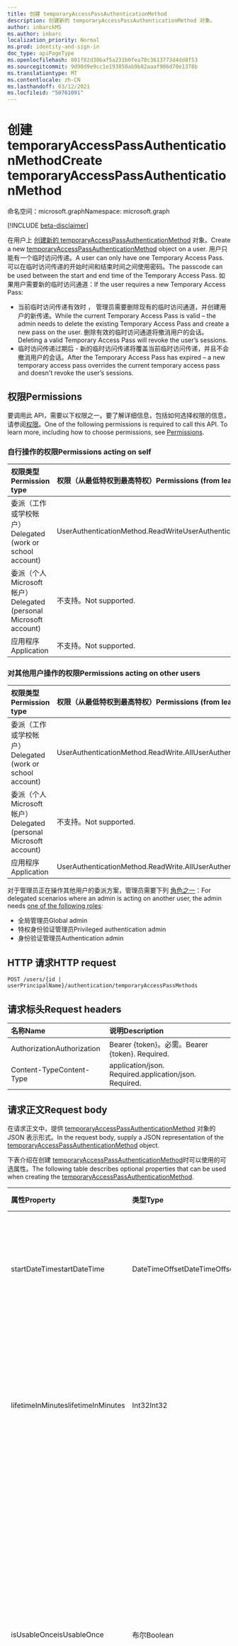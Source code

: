 ```yaml
---
title: 创建 temporaryAccessPassAuthenticationMethod
description: 创建新的 temporaryAccessPassAuthenticationMethod 对象。
author: inbarckMS
ms.author: inbarc
localization_priority: Normal
ms.prod: identity-and-sign-in
doc_type: apiPageType
ms.openlocfilehash: 801f82d30baf5a231b0fea78c3613773d4dd8f53
ms.sourcegitcommit: 9d98d9e9cc1e193850ab9b82aaaf906d70e1378b
ms.translationtype: MT
ms.contentlocale: zh-CN
ms.lasthandoff: 03/12/2021
ms.locfileid: "50761091"
---
```

# <a name="create-temporaryaccesspassauthenticationmethod"></a><span data-ttu-id="4cf29-103">创建 temporaryAccessPassAuthenticationMethod</span><span class="sxs-lookup"><span data-stu-id="4cf29-103">Create temporaryAccessPassAuthenticationMethod</span></span>
<span data-ttu-id="4cf29-104">命名空间：microsoft.graph</span><span class="sxs-lookup"><span data-stu-id="4cf29-104">Namespace: microsoft.graph</span></span>

[!INCLUDE [beta-disclaimer](../../includes/beta-disclaimer.md)]

<span data-ttu-id="4cf29-105">在用户上 [创建新的 temporaryAccessPassAuthenticationMethod](../resources/temporaryaccesspassauthenticationmethod.md) 对象。</span><span class="sxs-lookup"><span data-stu-id="4cf29-105">Create a new [temporaryAccessPassAuthenticationMethod](../resources/temporaryaccesspassauthenticationmethod.md) object on a user.</span></span> <span data-ttu-id="4cf29-106">用户只能有一个临时访问传递。</span><span class="sxs-lookup"><span data-stu-id="4cf29-106">A user can only have one Temporary Access Pass.</span></span> <span data-ttu-id="4cf29-107">可以在临时访问传递的开始时间和结束时间之间使用密码。</span><span class="sxs-lookup"><span data-stu-id="4cf29-107">The passcode can be used between the start and end time of the Temporary Access Pass.</span></span> <span data-ttu-id="4cf29-108">如果用户需要新的临时访问通道：</span><span class="sxs-lookup"><span data-stu-id="4cf29-108">If the user requires a new Temporary Access Pass:</span></span>
* <span data-ttu-id="4cf29-109">当前临时访问传递有效时 ， 管理员需要删除现有的临时访问通道，并创建用户的新传递。</span><span class="sxs-lookup"><span data-stu-id="4cf29-109">While the current Temporary Access Pass is valid – the admin needs to delete the existing Temporary Access Pass and create a new pass on the user.</span></span> <span data-ttu-id="4cf29-110">删除有效的临时访问通道将撤消用户的会话。</span><span class="sxs-lookup"><span data-stu-id="4cf29-110">Deleting a valid Temporary Access Pass will revoke the user’s sessions.</span></span> 
* <span data-ttu-id="4cf29-111">临时访问传递过期后 - 新的临时访问传递将覆盖当前临时访问传递，并且不会撤消用户的会话。</span><span class="sxs-lookup"><span data-stu-id="4cf29-111">After the Temporary Access Pass has expired – a new temporary access pass overrides the current temporary access pass and doesn't revoke the user’s sessions.</span></span>


## <a name="permissions"></a><span data-ttu-id="4cf29-112">权限</span><span class="sxs-lookup"><span data-stu-id="4cf29-112">Permissions</span></span>

<span data-ttu-id="4cf29-p103">要调用此 API，需要以下权限之一。要了解详细信息，包括如何选择权限的信息，请参阅[权限](/graph/permissions-reference)。</span><span class="sxs-lookup"><span data-stu-id="4cf29-p103">One of the following permissions is required to call this API. To learn more, including how to choose permissions, see [Permissions](/graph/permissions-reference).</span></span>

### <a name="permissions-acting-on-self"></a><span data-ttu-id="4cf29-115">自行操作的权限</span><span class="sxs-lookup"><span data-stu-id="4cf29-115">Permissions acting on self</span></span>

|<span data-ttu-id="4cf29-116">权限类型</span><span class="sxs-lookup"><span data-stu-id="4cf29-116">Permission type</span></span>      | <span data-ttu-id="4cf29-117">权限（从最低特权到最高特权）</span><span class="sxs-lookup"><span data-stu-id="4cf29-117">Permissions (from least to most privileged)</span></span>              |
|:---------------------------------------|:-------------------------|
| <span data-ttu-id="4cf29-118">委派（工作或学校帐户）</span><span class="sxs-lookup"><span data-stu-id="4cf29-118">Delegated (work or school account)</span></span>     | <span data-ttu-id="4cf29-119">UserAuthenticationMethod.ReadWrite</span><span class="sxs-lookup"><span data-stu-id="4cf29-119">UserAuthenticationMethod.ReadWrite</span></span> |
| <span data-ttu-id="4cf29-120">委派（个人 Microsoft 帐户）</span><span class="sxs-lookup"><span data-stu-id="4cf29-120">Delegated (personal Microsoft account)</span></span> | <span data-ttu-id="4cf29-121">不支持。</span><span class="sxs-lookup"><span data-stu-id="4cf29-121">Not supported.</span></span> |
| <span data-ttu-id="4cf29-122">应用程序</span><span class="sxs-lookup"><span data-stu-id="4cf29-122">Application</span></span>                            | <span data-ttu-id="4cf29-123">不支持。</span><span class="sxs-lookup"><span data-stu-id="4cf29-123">Not supported.</span></span> |

### <a name="permissions-acting-on-other-users"></a><span data-ttu-id="4cf29-124">对其他用户操作的权限</span><span class="sxs-lookup"><span data-stu-id="4cf29-124">Permissions acting on other users</span></span>

|<span data-ttu-id="4cf29-125">权限类型</span><span class="sxs-lookup"><span data-stu-id="4cf29-125">Permission type</span></span>      | <span data-ttu-id="4cf29-126">权限（从最低特权到最高特权）</span><span class="sxs-lookup"><span data-stu-id="4cf29-126">Permissions (from least to most privileged)</span></span>              |
|:---------------------------------------|:-------------------------|
| <span data-ttu-id="4cf29-127">委派（工作或学校帐户）</span><span class="sxs-lookup"><span data-stu-id="4cf29-127">Delegated (work or school account)</span></span>     | <span data-ttu-id="4cf29-128">UserAuthenticationMethod.ReadWrite.All</span><span class="sxs-lookup"><span data-stu-id="4cf29-128">UserAuthenticationMethod.ReadWrite.All</span></span> |
| <span data-ttu-id="4cf29-129">委派（个人 Microsoft 帐户）</span><span class="sxs-lookup"><span data-stu-id="4cf29-129">Delegated (personal Microsoft account)</span></span> | <span data-ttu-id="4cf29-130">不支持。</span><span class="sxs-lookup"><span data-stu-id="4cf29-130">Not supported.</span></span> |
| <span data-ttu-id="4cf29-131">应用程序</span><span class="sxs-lookup"><span data-stu-id="4cf29-131">Application</span></span>                            | <span data-ttu-id="4cf29-132">UserAuthenticationMethod.ReadWrite.All</span><span class="sxs-lookup"><span data-stu-id="4cf29-132">UserAuthenticationMethod.ReadWrite.All</span></span> |

<span data-ttu-id="4cf29-133">对于管理员正在操作其他用户的委派方案，管理员需要下列 [角色之一](/azure/active-directory/users-groups-roles/directory-assign-admin-roles#available-roles)：</span><span class="sxs-lookup"><span data-stu-id="4cf29-133">For delegated scenarios where an admin is acting on another user, the admin needs [one of the following roles](/azure/active-directory/users-groups-roles/directory-assign-admin-roles#available-roles):</span></span>
* <span data-ttu-id="4cf29-134">全局管理员</span><span class="sxs-lookup"><span data-stu-id="4cf29-134">Global admin</span></span>
* <span data-ttu-id="4cf29-135">特权身份验证管理员</span><span class="sxs-lookup"><span data-stu-id="4cf29-135">Privileged authentication admin</span></span>
* <span data-ttu-id="4cf29-136">身份验证管理员</span><span class="sxs-lookup"><span data-stu-id="4cf29-136">Authentication admin</span></span>

## <a name="http-request"></a><span data-ttu-id="4cf29-137">HTTP 请求</span><span class="sxs-lookup"><span data-stu-id="4cf29-137">HTTP request</span></span>

<!-- {
  "blockType": "ignored"
}
-->
``` http
POST /users/{id | userPrincipalName}/authentication/temporaryAccessPassMethods
```

## <a name="request-headers"></a><span data-ttu-id="4cf29-138">请求标头</span><span class="sxs-lookup"><span data-stu-id="4cf29-138">Request headers</span></span>
|<span data-ttu-id="4cf29-139">名称</span><span class="sxs-lookup"><span data-stu-id="4cf29-139">Name</span></span>|<span data-ttu-id="4cf29-140">说明</span><span class="sxs-lookup"><span data-stu-id="4cf29-140">Description</span></span>|
|:---|:---|
|<span data-ttu-id="4cf29-141">Authorization</span><span class="sxs-lookup"><span data-stu-id="4cf29-141">Authorization</span></span>|<span data-ttu-id="4cf29-p104">Bearer {token}。必需。</span><span class="sxs-lookup"><span data-stu-id="4cf29-p104">Bearer {token}. Required.</span></span>|
|<span data-ttu-id="4cf29-144">Content-Type</span><span class="sxs-lookup"><span data-stu-id="4cf29-144">Content-Type</span></span>|<span data-ttu-id="4cf29-p105">application/json. Required.</span><span class="sxs-lookup"><span data-stu-id="4cf29-p105">application/json. Required.</span></span>|

## <a name="request-body"></a><span data-ttu-id="4cf29-147">请求正文</span><span class="sxs-lookup"><span data-stu-id="4cf29-147">Request body</span></span>
<span data-ttu-id="4cf29-148">在请求正文中，提供 [temporaryAccessPassAuthenticationMethod](../resources/temporaryaccesspassauthenticationmethod.md) 对象的 JSON 表示形式。</span><span class="sxs-lookup"><span data-stu-id="4cf29-148">In the request body, supply a JSON representation of the [temporaryAccessPassAuthenticationMethod](../resources/temporaryaccesspassauthenticationmethod.md) object.</span></span>

<span data-ttu-id="4cf29-149">下表介绍在创建 [temporaryAccessPassAuthenticationMethod](../resources/temporaryaccesspassauthenticationmethod.md)时可以使用的可选属性。</span><span class="sxs-lookup"><span data-stu-id="4cf29-149">The following table describes optional properties that can be used when creating the [temporaryAccessPassAuthenticationMethod](../resources/temporaryaccesspassauthenticationmethod.md).</span></span>

|<span data-ttu-id="4cf29-150">属性</span><span class="sxs-lookup"><span data-stu-id="4cf29-150">Property</span></span>|<span data-ttu-id="4cf29-151">类型</span><span class="sxs-lookup"><span data-stu-id="4cf29-151">Type</span></span>|<span data-ttu-id="4cf29-152">说明</span><span class="sxs-lookup"><span data-stu-id="4cf29-152">Description</span></span>|<span data-ttu-id="4cf29-153">必需</span><span class="sxs-lookup"><span data-stu-id="4cf29-153">Required</span></span>| 
|:---|:---|:---|:---|
|<span data-ttu-id="4cf29-154">startDateTime</span><span class="sxs-lookup"><span data-stu-id="4cf29-154">startDateTime</span></span>|<span data-ttu-id="4cf29-155">DateTimeOffset</span><span class="sxs-lookup"><span data-stu-id="4cf29-155">DateTimeOffset</span></span>|<span data-ttu-id="4cf29-156">temporaryAccessPass 可供使用的日期和时间（如果未设置，则创建时可以使用临时访问传递）。</span><span class="sxs-lookup"><span data-stu-id="4cf29-156">The date and time when the temporaryAccessPass becomes available to use, if not set the Temporary Access Pass is available to use at creation time.</span></span>| <span data-ttu-id="4cf29-157">不支持</span><span class="sxs-lookup"><span data-stu-id="4cf29-157">No</span></span>|
|<span data-ttu-id="4cf29-158">lifetimeInMinutes</span><span class="sxs-lookup"><span data-stu-id="4cf29-158">lifetimeInMinutes</span></span>|<span data-ttu-id="4cf29-159">Int32</span><span class="sxs-lookup"><span data-stu-id="4cf29-159">Int32</span></span>|<span data-ttu-id="4cf29-160">temporaryAccessPass 的生存期，以分钟计，从创建时间开始或 startDateTime（如果已设置）。</span><span class="sxs-lookup"><span data-stu-id="4cf29-160">The lifetime of the temporaryAccessPass in minutes starting at creation time or at startDateTime, if set.</span></span> <span data-ttu-id="4cf29-161">最少 10 天，最多 43200 (相当于 30 天) 。</span><span class="sxs-lookup"><span data-stu-id="4cf29-161">Minimum 10, Maximum 43200 (equivalent to 30 days).</span></span>| <span data-ttu-id="4cf29-162">不支持</span><span class="sxs-lookup"><span data-stu-id="4cf29-162">No</span></span>|
|<span data-ttu-id="4cf29-163">isUsableOnce</span><span class="sxs-lookup"><span data-stu-id="4cf29-163">isUsableOnce</span></span>|<span data-ttu-id="4cf29-164">布尔</span><span class="sxs-lookup"><span data-stu-id="4cf29-164">Boolean</span></span>|<span data-ttu-id="4cf29-165">确定是否将传递限制为一次使用。</span><span class="sxs-lookup"><span data-stu-id="4cf29-165">Determines if the pass is limited to a one time use.</span></span> <span data-ttu-id="4cf29-166">如果为 True，则传递可以使用一次，如果为 False，则临时AccessPass 生命周期内可以多次使用传递。</span><span class="sxs-lookup"><span data-stu-id="4cf29-166">If True – the pass can be used once, if False – the pass can be used multiple times within the temporaryAccessPass life time.</span></span> <span data-ttu-id="4cf29-167">多用途临时访问 (isUsableOnce = false) ，只有在临时访问传递身份验证方法策略允许时，才能创建并用于登录。</span><span class="sxs-lookup"><span data-stu-id="4cf29-167">A multi-use Temporary Access Pass (isUsableOnce = false), can only be created and used for sign-in if it is allowed by the Temporary Access Pass Authentication method policy.</span></span>|  <span data-ttu-id="4cf29-168">不支持</span><span class="sxs-lookup"><span data-stu-id="4cf29-168">No</span></span>|



## <a name="response"></a><span data-ttu-id="4cf29-169">响应</span><span class="sxs-lookup"><span data-stu-id="4cf29-169">Response</span></span>

<span data-ttu-id="4cf29-170">如果成功，此方法在响应正文中返回 响应代码和 `201 Created` [temporaryAccessPassAuthenticationMethod](../resources/temporaryaccesspassauthenticationmethod.md) 对象。</span><span class="sxs-lookup"><span data-stu-id="4cf29-170">If successful, this method returns a `201 Created` response code and a [temporaryAccessPassAuthenticationMethod](../resources/temporaryaccesspassauthenticationmethod.md) object in the response body.</span></span>

## <a name="examples"></a><span data-ttu-id="4cf29-171">示例</span><span class="sxs-lookup"><span data-stu-id="4cf29-171">Examples</span></span>

### <a name="request"></a><span data-ttu-id="4cf29-172">请求</span><span class="sxs-lookup"><span data-stu-id="4cf29-172">Request</span></span>

# <a name="http"></a>[<span data-ttu-id="4cf29-173">HTTP</span><span class="sxs-lookup"><span data-stu-id="4cf29-173">HTTP</span></span>](#tab/http)
<!-- {
  "blockType": "request",
  "name": "create_temporaryaccesspassauthenticationmethod_from_"
}
-->
``` http
POST https://graph.microsoft.com/beta/users/kim@contoso.com/authentication/temporaryAccessPassMethods
Content-Type: application/json
Content-length: 209

{
  "@odata.type": "#microsoft.graph.temporaryAccessPassAuthenticationMethod",
  "startDateTime": "2021-01-26T00:00:00.000Z",
  "lifetimeInMinutes": 60,
  "isUsableOnce": false
}
```
# <a name="c"></a>[<span data-ttu-id="4cf29-174">C#</span><span class="sxs-lookup"><span data-stu-id="4cf29-174">C#</span></span>](#tab/csharp)
[!INCLUDE [sample-code](../includes/snippets/csharp/create-temporaryaccesspassauthenticationmethod-from--csharp-snippets.md)]
[!INCLUDE [sdk-documentation](../includes/snippets/snippets-sdk-documentation-link.md)]

# <a name="javascript"></a>[<span data-ttu-id="4cf29-175">JavaScript</span><span class="sxs-lookup"><span data-stu-id="4cf29-175">JavaScript</span></span>](#tab/javascript)
[!INCLUDE [sample-code](../includes/snippets/javascript/create-temporaryaccesspassauthenticationmethod-from--javascript-snippets.md)]
[!INCLUDE [sdk-documentation](../includes/snippets/snippets-sdk-documentation-link.md)]

# <a name="objective-c"></a>[<span data-ttu-id="4cf29-176">Objective-C</span><span class="sxs-lookup"><span data-stu-id="4cf29-176">Objective-C</span></span>](#tab/objc)
[!INCLUDE [sample-code](../includes/snippets/objc/create-temporaryaccesspassauthenticationmethod-from--objc-snippets.md)]
[!INCLUDE [sdk-documentation](../includes/snippets/snippets-sdk-documentation-link.md)]

# <a name="java"></a>[<span data-ttu-id="4cf29-177">Java</span><span class="sxs-lookup"><span data-stu-id="4cf29-177">Java</span></span>](#tab/java)
[!INCLUDE [sample-code](../includes/snippets/java/create-temporaryaccesspassauthenticationmethod-from--java-snippets.md)]
[!INCLUDE [sdk-documentation](../includes/snippets/snippets-sdk-documentation-link.md)]

---


### <a name="response"></a><span data-ttu-id="4cf29-178">响应</span><span class="sxs-lookup"><span data-stu-id="4cf29-178">Response</span></span>
<span data-ttu-id="4cf29-179">**注意：** 为了提高可读性，可能缩短了此处显示的响应对象。</span><span class="sxs-lookup"><span data-stu-id="4cf29-179">**Note:** The response object shown here might be shortened for readability.</span></span>
<!-- {
  "blockType": "response",
  "truncated": true,
  "@odata.type": "microsoft.graph.temporaryAccessPassAuthenticationMethod"
}
-->
``` http
HTTP/1.1 201 Created
Content-Type: application/json

{
  "@odata.type": "#microsoft.graph.temporaryAccessPassAuthenticationMethod",
    "id": "81757535-e21e-4330-a338-33b8038ff12b",
    "temporaryAccessPass": "nc+&G=xwDKCz",
    "createdDateTime": "2021-01-25T23:53:35.5026721Z",
    "startDateTime": "2021-01-26T00:00:00Z",
    "lifetimeInMinutes": 60,
    "isUsableOnce": false,
    "isUsable": false,
    "methodUsabilityReason": "NotYetValid"

}
```

